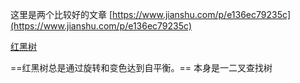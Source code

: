 ﻿这里是两个比较好的文章
[https://www.jianshu.com/p/e136ec79235c](https://www.jianshu.com/p/e136ec79235c)

[红黑树](https://mp.weixin.qq.com/s?__biz=MzA5MzI3NjE2MA==&mid=2650244711&idx=1&sn=a16baa308819a6c4977f0215d7634da0&chksm=88637708bf14fe1ecab7d6fea8eab873aa10b9a8a7a816e568dbe11e42b989e3689536518ecf&mpshare=1&scene=23&srcid=09240xijOIK0OCAy8VNmvGnu&sharer_sharetime=1600960054628&sharer_shareid=23094edc6f701e5642ca5b1a621fa147#rd)

==红黑树总是通过旋转和变色达到自平衡。==
本身是一二叉查找树
